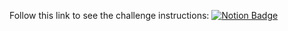 Follow this link to see the challenge instructions: [![Notion Badge](https://img.shields.io/badge/-Notion-black?style=for-the-badge&logo=notion&logoColor=white&link=https://www.notion.so/Desafio-01-Conceitos-do-React-51e4099a6e2f4d4bae94f9fe75bb769d)](https://www.notion.so/Desafio-01-Conceitos-do-React-51e4099a6e2f4d4bae94f9fe75bb769d)
